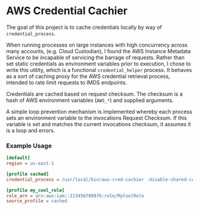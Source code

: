 # AWS Credential Cachier

The goal of this project is to cache credentials locally by way of `credential_process`.

When running processes on large instances with high concurrency across many accounts, (e.g. Cloud Custodian), I found the AWS Instance Metadata Service to be incapable of servicing the barrage of requests.  Rather than set static credentials as environment variables prior to execution, I chose to write this utility, which is a functional `credential_helper` process.  It behaves as a sort of caching proxy for the AWS credential retrieval process, intended to rate limit requests to IMDS endpoints.

Credentials are cached based on request checksum.  The checksum is a hash of AWS environment variables (`AWS_*`) and supplied arguments.

A simple loop prevention mechanism is implemented whereby each process sets an environment variable to the invocations Request Checksum.  If this variable is set and matches the current invocations checksum, it assumes it is a loop and errors.

### Example Usage
```ini
[default]
region = us-east-1

[profile cached]
credential_process = /usr/local/bin/aws-cred-cachier -disable-shared-config

[profile my_cool_role]
role_arn = arn:aws:iam::123456789876:role/MyCoolRole
source_profile = cached
```

